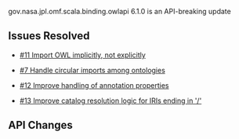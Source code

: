gov.nasa.jpl.omf.scala.binding.owlapi 6.1.0 is an API-breaking update

## Issues Resolved

- [#11 Import OWL implicitly, not explicitly](https://github.com/JPL-IMCE/gov.nasa.jpl.omf.scala.binding.owlapi/issues/11)

- [#7 Handle circular imports among ontologies](https://github.com/JPL-IMCE/gov.nasa.jpl.omf.scala.binding.owlapi/issues/7)

- [#12 Improve handling of annotation properties](https://github.com/JPL-IMCE/gov.nasa.jpl.omf.scala.binding.owlapi/issues/12)

- [#13 Improve catalog resolution logic for IRIs ending in '/'](https://github.com/JPL-IMCE/gov.nasa.jpl.omf.scala.binding.owlapi/issues/13)

## API Changes


